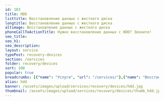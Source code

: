 ```yaml
---
id: 103
title: HDD
listtitle: Восстановление данных с жесткого диска
longtitle: Восстановление данных с жесткого диска
altimage: Восстановление данных с жесткого диска
phoneCallToActionTitle: Нужно восстановление данных с HDD? Звоните!
seo_title: 
seo_h1: 
seo_description: 
layout: service
typePost: recovery-devices
section: /services
folder: recovery/devices
sort: 100
popular: true
breadcrumbs: [{"name": "Услуги", "url": "/services/"},{"name": "Восстановление данных", "url": "/services/recovery/"},{"name": "Устройства", "url":  "/services/recovery/devices/"}]
alias: hdd
banner: /assets/images/upload/services/recovery/devices/hdd.jpg
thumbnail: /assets/images/upload/services/recovery/devices/thumb_hdd.jpg
---
```

